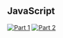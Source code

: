 ## JavaScript
[![Part 1](https://img.shields.io/badge/Part%201-6.738ms-informational)](https://adventofcode.com/2022/)
[![Part 2](https://img.shields.io/badge/Part%202-1.926ms-informational)](https://adventofcode.com/2022/)